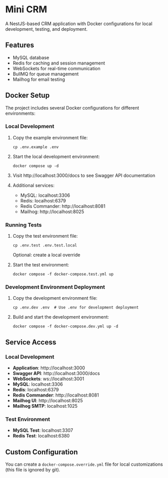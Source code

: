 # Mini CRM

A NestJS-based CRM application with Docker configurations for local development, testing, and deployment.

## Features

- MySQL database
- Redis for caching and session management
- WebSockets for real-time communication
- BullMQ for queue management
- Mailhog for email testing

## Docker Setup

The project includes several Docker configurations for different environments:

### Local Development

1. Copy the example environment file:
   ```
   cp .env.example .env
   ```

2. Start the local development environment:
   ```
   docker compose up -d
   ```

3. Visit http://localhost:3000/docs to see Swagger API documentation

4. Additional services:
   - MySQL: localhost:3306
   - Redis: localhost:6379
   - Redis Commander: http://localhost:8081
   - Mailhog: http://localhost:8025

### Running Tests

1. Copy the test environment file:
   ```
   cp .env.test .env.test.local  
   ```
   Optional: create a local override

2. Start the test environment:
   ```
   docker compose -f docker-compose.test.yml up
   ```

### Development Environment Deployment

1. Copy the development environment file:
   ```
   cp .env.dev .env  # Use .env for development deployment
   ```

2. Build and start the development environment:
   ```
   docker compose -f docker-compose.dev.yml up -d
   ```

## Service Access

### Local Development

- **Application**: http://localhost:3000
- **Swagger API**: http://localhost:3000/docs
- **WebSockets**: ws://localhost:3001
- **MySQL**: localhost:3306
- **Redis**: localhost:6379
- **Redis Commander**: http://localhost:8081
- **Mailhog UI**: http://localhost:8025
- **Mailhog SMTP**: localhost:1025

### Test Environment

- **MySQL Test**: localhost:3307
- **Redis Test**: localhost:6380

## Custom Configuration

You can create a `docker-compose.override.yml` file for local customizations (this file is ignored by git).
